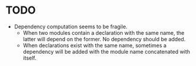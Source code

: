 TODO
====

- Dependency computation seems to be fragile.
    - When two modules contain a declaration with the same name, the latter will
      depend on the former. No dependency should be added.
    - When declarations exist with the same name, sometimes a dependency will be
      added with the module name concatenated with itself.
